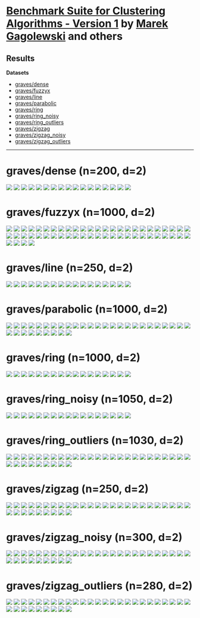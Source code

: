 # [Benchmark Suite for Clustering Algorithms - Version 1](https://github.com/gagolews/clustering_benchmarks_v1/) by [Marek Gagolewski](https://www.gagolewski.com) and others

## Results


**Datasets**

* [graves/dense](#graves_dense)
* [graves/fuzzyx](#graves_fuzzyx)
* [graves/line](#graves_line)
* [graves/parabolic](#graves_parabolic)
* [graves/ring](#graves_ring)
* [graves/ring_noisy](#graves_ring_noisy)
* [graves/ring_outliers](#graves_ring_outliers)
* [graves/zigzag](#graves_zigzag)
* [graves/zigzag_noisy](#graves_zigzag_noisy)
* [graves/zigzag_outliers](#graves_zigzag_outliers)

--------------------------------------------------------------------------------

# graves/dense (n=200, d=2) <a name="graves_dense"></a>

![](graves/dense.result2.labels0.png)
![](graves/dense.result2.fastcluster_average.png)
![](graves/dense.result2.fastcluster_centroid.png)
![](graves/dense.result2.fastcluster_complete.png)
![](graves/dense.result2.fastcluster_median.png)
![](graves/dense.result2.fastcluster_ward.png)
![](graves/dense.result2.fastcluster_weighted.png)
![](graves/dense.result2.Genie_G0.1.png)
![](graves/dense.result2.Genie_G0.3.png)
![](graves/dense.result2.Genie_G0.5.png)
![](graves/dense.result2.Genie_G0.7.png)
![](graves/dense.result2.Genie_G1.0.png)
![](graves/dense.result2.GIc.png)
![](graves/dense.result2.IcA.png)
![](graves/dense.result2.ITM.png)
![](graves/dense.result2.sklearn_kmeans.png)
![](graves/dense.result2.sklearn_gm.png)



# graves/fuzzyx (n=1000, d=2) <a name="graves_fuzzyx"></a>

![](graves/fuzzyx.result2.labels1.png)
![](graves/fuzzyx.result2.labels2.png)
![](graves/fuzzyx.result2.labels3.png)
![](graves/fuzzyx.result2.labels4.png)
![](graves/fuzzyx.result2.fastcluster_average.png)
![](graves/fuzzyx.result2.fastcluster_centroid.png)
![](graves/fuzzyx.result2.fastcluster_complete.png)
![](graves/fuzzyx.result2.fastcluster_median.png)
![](graves/fuzzyx.result2.fastcluster_ward.png)
![](graves/fuzzyx.result2.fastcluster_weighted.png)
![](graves/fuzzyx.result2.Genie_G0.1.png)
![](graves/fuzzyx.result2.Genie_G0.3.png)
![](graves/fuzzyx.result2.Genie_G0.5.png)
![](graves/fuzzyx.result2.Genie_G0.7.png)
![](graves/fuzzyx.result2.Genie_G1.0.png)
![](graves/fuzzyx.result2.GIc.png)
![](graves/fuzzyx.result2.IcA.png)
![](graves/fuzzyx.result2.ITM.png)
![](graves/fuzzyx.result2.sklearn_kmeans.png)
![](graves/fuzzyx.result2.sklearn_gm.png)
![](graves/fuzzyx.result4.labels5.png)
![](graves/fuzzyx.result4.fastcluster_average.png)
![](graves/fuzzyx.result4.fastcluster_centroid.png)
![](graves/fuzzyx.result4.fastcluster_complete.png)
![](graves/fuzzyx.result4.fastcluster_median.png)
![](graves/fuzzyx.result4.fastcluster_ward.png)
![](graves/fuzzyx.result4.fastcluster_weighted.png)
![](graves/fuzzyx.result4.Genie_G0.1.png)
![](graves/fuzzyx.result4.Genie_G0.3.png)
![](graves/fuzzyx.result4.Genie_G0.5.png)
![](graves/fuzzyx.result4.Genie_G0.7.png)
![](graves/fuzzyx.result4.Genie_G1.0.png)
![](graves/fuzzyx.result4.GIc.png)
![](graves/fuzzyx.result4.IcA.png)
![](graves/fuzzyx.result4.ITM.png)
![](graves/fuzzyx.result4.sklearn_kmeans.png)
![](graves/fuzzyx.result4.sklearn_gm.png)
![](graves/fuzzyx.result5.labels0.png)
![](graves/fuzzyx.result5.fastcluster_average.png)
![](graves/fuzzyx.result5.fastcluster_centroid.png)
![](graves/fuzzyx.result5.fastcluster_complete.png)
![](graves/fuzzyx.result5.fastcluster_median.png)
![](graves/fuzzyx.result5.fastcluster_ward.png)
![](graves/fuzzyx.result5.fastcluster_weighted.png)
![](graves/fuzzyx.result5.Genie_G0.1.png)
![](graves/fuzzyx.result5.Genie_G0.3.png)
![](graves/fuzzyx.result5.Genie_G0.5.png)
![](graves/fuzzyx.result5.Genie_G0.7.png)
![](graves/fuzzyx.result5.Genie_G1.0.png)
![](graves/fuzzyx.result5.GIc.png)
![](graves/fuzzyx.result5.IcA.png)
![](graves/fuzzyx.result5.ITM.png)
![](graves/fuzzyx.result5.sklearn_kmeans.png)
![](graves/fuzzyx.result5.sklearn_gm.png)



# graves/line (n=250, d=2) <a name="graves_line"></a>

![](graves/line.result2.labels0.png)
![](graves/line.result2.fastcluster_average.png)
![](graves/line.result2.fastcluster_centroid.png)
![](graves/line.result2.fastcluster_complete.png)
![](graves/line.result2.fastcluster_median.png)
![](graves/line.result2.fastcluster_ward.png)
![](graves/line.result2.fastcluster_weighted.png)
![](graves/line.result2.Genie_G0.1.png)
![](graves/line.result2.Genie_G0.3.png)
![](graves/line.result2.Genie_G0.5.png)
![](graves/line.result2.Genie_G0.7.png)
![](graves/line.result2.Genie_G1.0.png)
![](graves/line.result2.GIc.png)
![](graves/line.result2.IcA.png)
![](graves/line.result2.ITM.png)
![](graves/line.result2.sklearn_kmeans.png)
![](graves/line.result2.sklearn_gm.png)



# graves/parabolic (n=1000, d=2) <a name="graves_parabolic"></a>

![](graves/parabolic.result2.labels0.png)
![](graves/parabolic.result2.fastcluster_average.png)
![](graves/parabolic.result2.fastcluster_centroid.png)
![](graves/parabolic.result2.fastcluster_complete.png)
![](graves/parabolic.result2.fastcluster_median.png)
![](graves/parabolic.result2.fastcluster_ward.png)
![](graves/parabolic.result2.fastcluster_weighted.png)
![](graves/parabolic.result2.Genie_G0.1.png)
![](graves/parabolic.result2.Genie_G0.3.png)
![](graves/parabolic.result2.Genie_G0.5.png)
![](graves/parabolic.result2.Genie_G0.7.png)
![](graves/parabolic.result2.Genie_G1.0.png)
![](graves/parabolic.result2.GIc.png)
![](graves/parabolic.result2.IcA.png)
![](graves/parabolic.result2.ITM.png)
![](graves/parabolic.result2.sklearn_kmeans.png)
![](graves/parabolic.result2.sklearn_gm.png)
![](graves/parabolic.result4.labels1.png)
![](graves/parabolic.result4.fastcluster_average.png)
![](graves/parabolic.result4.fastcluster_centroid.png)
![](graves/parabolic.result4.fastcluster_complete.png)
![](graves/parabolic.result4.fastcluster_median.png)
![](graves/parabolic.result4.fastcluster_ward.png)
![](graves/parabolic.result4.fastcluster_weighted.png)
![](graves/parabolic.result4.Genie_G0.1.png)
![](graves/parabolic.result4.Genie_G0.3.png)
![](graves/parabolic.result4.Genie_G0.5.png)
![](graves/parabolic.result4.Genie_G0.7.png)
![](graves/parabolic.result4.Genie_G1.0.png)
![](graves/parabolic.result4.GIc.png)
![](graves/parabolic.result4.IcA.png)
![](graves/parabolic.result4.ITM.png)
![](graves/parabolic.result4.sklearn_kmeans.png)
![](graves/parabolic.result4.sklearn_gm.png)



# graves/ring (n=1000, d=2) <a name="graves_ring"></a>

![](graves/ring.result2.labels0.png)
![](graves/ring.result2.fastcluster_average.png)
![](graves/ring.result2.fastcluster_centroid.png)
![](graves/ring.result2.fastcluster_complete.png)
![](graves/ring.result2.fastcluster_median.png)
![](graves/ring.result2.fastcluster_ward.png)
![](graves/ring.result2.fastcluster_weighted.png)
![](graves/ring.result2.Genie_G0.1.png)
![](graves/ring.result2.Genie_G0.3.png)
![](graves/ring.result2.Genie_G0.5.png)
![](graves/ring.result2.Genie_G0.7.png)
![](graves/ring.result2.Genie_G1.0.png)
![](graves/ring.result2.GIc.png)
![](graves/ring.result2.IcA.png)
![](graves/ring.result2.ITM.png)
![](graves/ring.result2.sklearn_kmeans.png)
![](graves/ring.result2.sklearn_gm.png)



# graves/ring_noisy (n=1050, d=2) <a name="graves_ring_noisy"></a>

![](graves/ring_noisy.result2.labels0.png)
![](graves/ring_noisy.result2.fastcluster_average.png)
![](graves/ring_noisy.result2.fastcluster_centroid.png)
![](graves/ring_noisy.result2.fastcluster_complete.png)
![](graves/ring_noisy.result2.fastcluster_median.png)
![](graves/ring_noisy.result2.fastcluster_ward.png)
![](graves/ring_noisy.result2.fastcluster_weighted.png)
![](graves/ring_noisy.result2.Genie_G0.1.png)
![](graves/ring_noisy.result2.Genie_G0.3.png)
![](graves/ring_noisy.result2.Genie_G0.5.png)
![](graves/ring_noisy.result2.Genie_G0.7.png)
![](graves/ring_noisy.result2.Genie_G1.0.png)
![](graves/ring_noisy.result2.GIc.png)
![](graves/ring_noisy.result2.IcA.png)
![](graves/ring_noisy.result2.ITM.png)
![](graves/ring_noisy.result2.sklearn_kmeans.png)
![](graves/ring_noisy.result2.sklearn_gm.png)



# graves/ring_outliers (n=1030, d=2) <a name="graves_ring_outliers"></a>

![](graves/ring_outliers.result2.labels1.png)
![](graves/ring_outliers.result2.fastcluster_average.png)
![](graves/ring_outliers.result2.fastcluster_centroid.png)
![](graves/ring_outliers.result2.fastcluster_complete.png)
![](graves/ring_outliers.result2.fastcluster_median.png)
![](graves/ring_outliers.result2.fastcluster_ward.png)
![](graves/ring_outliers.result2.fastcluster_weighted.png)
![](graves/ring_outliers.result2.Genie_G0.1.png)
![](graves/ring_outliers.result2.Genie_G0.3.png)
![](graves/ring_outliers.result2.Genie_G0.5.png)
![](graves/ring_outliers.result2.Genie_G0.7.png)
![](graves/ring_outliers.result2.Genie_G1.0.png)
![](graves/ring_outliers.result2.GIc.png)
![](graves/ring_outliers.result2.IcA.png)
![](graves/ring_outliers.result2.ITM.png)
![](graves/ring_outliers.result2.sklearn_kmeans.png)
![](graves/ring_outliers.result2.sklearn_gm.png)
![](graves/ring_outliers.result5.labels0.png)
![](graves/ring_outliers.result5.fastcluster_average.png)
![](graves/ring_outliers.result5.fastcluster_centroid.png)
![](graves/ring_outliers.result5.fastcluster_complete.png)
![](graves/ring_outliers.result5.fastcluster_median.png)
![](graves/ring_outliers.result5.fastcluster_ward.png)
![](graves/ring_outliers.result5.fastcluster_weighted.png)
![](graves/ring_outliers.result5.Genie_G0.1.png)
![](graves/ring_outliers.result5.Genie_G0.3.png)
![](graves/ring_outliers.result5.Genie_G0.5.png)
![](graves/ring_outliers.result5.Genie_G0.7.png)
![](graves/ring_outliers.result5.Genie_G1.0.png)
![](graves/ring_outliers.result5.GIc.png)
![](graves/ring_outliers.result5.IcA.png)
![](graves/ring_outliers.result5.ITM.png)
![](graves/ring_outliers.result5.sklearn_kmeans.png)
![](graves/ring_outliers.result5.sklearn_gm.png)



# graves/zigzag (n=250, d=2) <a name="graves_zigzag"></a>

![](graves/zigzag.result3.labels0.png)
![](graves/zigzag.result3.fastcluster_average.png)
![](graves/zigzag.result3.fastcluster_centroid.png)
![](graves/zigzag.result3.fastcluster_complete.png)
![](graves/zigzag.result3.fastcluster_median.png)
![](graves/zigzag.result3.fastcluster_ward.png)
![](graves/zigzag.result3.fastcluster_weighted.png)
![](graves/zigzag.result3.Genie_G0.1.png)
![](graves/zigzag.result3.Genie_G0.3.png)
![](graves/zigzag.result3.Genie_G0.5.png)
![](graves/zigzag.result3.Genie_G0.7.png)
![](graves/zigzag.result3.Genie_G1.0.png)
![](graves/zigzag.result3.GIc.png)
![](graves/zigzag.result3.IcA.png)
![](graves/zigzag.result3.ITM.png)
![](graves/zigzag.result3.sklearn_kmeans.png)
![](graves/zigzag.result3.sklearn_gm.png)
![](graves/zigzag.result5.labels1.png)
![](graves/zigzag.result5.fastcluster_average.png)
![](graves/zigzag.result5.fastcluster_centroid.png)
![](graves/zigzag.result5.fastcluster_complete.png)
![](graves/zigzag.result5.fastcluster_median.png)
![](graves/zigzag.result5.fastcluster_ward.png)
![](graves/zigzag.result5.fastcluster_weighted.png)
![](graves/zigzag.result5.Genie_G0.1.png)
![](graves/zigzag.result5.Genie_G0.3.png)
![](graves/zigzag.result5.Genie_G0.5.png)
![](graves/zigzag.result5.Genie_G0.7.png)
![](graves/zigzag.result5.Genie_G1.0.png)
![](graves/zigzag.result5.GIc.png)
![](graves/zigzag.result5.IcA.png)
![](graves/zigzag.result5.ITM.png)
![](graves/zigzag.result5.sklearn_kmeans.png)
![](graves/zigzag.result5.sklearn_gm.png)



# graves/zigzag_noisy (n=300, d=2) <a name="graves_zigzag_noisy"></a>

![](graves/zigzag_noisy.result3.labels0.png)
![](graves/zigzag_noisy.result3.fastcluster_average.png)
![](graves/zigzag_noisy.result3.fastcluster_centroid.png)
![](graves/zigzag_noisy.result3.fastcluster_complete.png)
![](graves/zigzag_noisy.result3.fastcluster_median.png)
![](graves/zigzag_noisy.result3.fastcluster_ward.png)
![](graves/zigzag_noisy.result3.fastcluster_weighted.png)
![](graves/zigzag_noisy.result3.Genie_G0.1.png)
![](graves/zigzag_noisy.result3.Genie_G0.3.png)
![](graves/zigzag_noisy.result3.Genie_G0.5.png)
![](graves/zigzag_noisy.result3.Genie_G0.7.png)
![](graves/zigzag_noisy.result3.Genie_G1.0.png)
![](graves/zigzag_noisy.result3.GIc.png)
![](graves/zigzag_noisy.result3.IcA.png)
![](graves/zigzag_noisy.result3.ITM.png)
![](graves/zigzag_noisy.result3.sklearn_kmeans.png)
![](graves/zigzag_noisy.result3.sklearn_gm.png)
![](graves/zigzag_noisy.result5.labels1.png)
![](graves/zigzag_noisy.result5.fastcluster_average.png)
![](graves/zigzag_noisy.result5.fastcluster_centroid.png)
![](graves/zigzag_noisy.result5.fastcluster_complete.png)
![](graves/zigzag_noisy.result5.fastcluster_median.png)
![](graves/zigzag_noisy.result5.fastcluster_ward.png)
![](graves/zigzag_noisy.result5.fastcluster_weighted.png)
![](graves/zigzag_noisy.result5.Genie_G0.1.png)
![](graves/zigzag_noisy.result5.Genie_G0.3.png)
![](graves/zigzag_noisy.result5.Genie_G0.5.png)
![](graves/zigzag_noisy.result5.Genie_G0.7.png)
![](graves/zigzag_noisy.result5.Genie_G1.0.png)
![](graves/zigzag_noisy.result5.GIc.png)
![](graves/zigzag_noisy.result5.IcA.png)
![](graves/zigzag_noisy.result5.ITM.png)
![](graves/zigzag_noisy.result5.sklearn_kmeans.png)
![](graves/zigzag_noisy.result5.sklearn_gm.png)



# graves/zigzag_outliers (n=280, d=2) <a name="graves_zigzag_outliers"></a>

![](graves/zigzag_outliers.result3.labels0.png)
![](graves/zigzag_outliers.result3.fastcluster_average.png)
![](graves/zigzag_outliers.result3.fastcluster_centroid.png)
![](graves/zigzag_outliers.result3.fastcluster_complete.png)
![](graves/zigzag_outliers.result3.fastcluster_median.png)
![](graves/zigzag_outliers.result3.fastcluster_ward.png)
![](graves/zigzag_outliers.result3.fastcluster_weighted.png)
![](graves/zigzag_outliers.result3.Genie_G0.1.png)
![](graves/zigzag_outliers.result3.Genie_G0.3.png)
![](graves/zigzag_outliers.result3.Genie_G0.5.png)
![](graves/zigzag_outliers.result3.Genie_G0.7.png)
![](graves/zigzag_outliers.result3.Genie_G1.0.png)
![](graves/zigzag_outliers.result3.GIc.png)
![](graves/zigzag_outliers.result3.IcA.png)
![](graves/zigzag_outliers.result3.ITM.png)
![](graves/zigzag_outliers.result3.sklearn_kmeans.png)
![](graves/zigzag_outliers.result3.sklearn_gm.png)
![](graves/zigzag_outliers.result5.labels1.png)
![](graves/zigzag_outliers.result5.fastcluster_average.png)
![](graves/zigzag_outliers.result5.fastcluster_centroid.png)
![](graves/zigzag_outliers.result5.fastcluster_complete.png)
![](graves/zigzag_outliers.result5.fastcluster_median.png)
![](graves/zigzag_outliers.result5.fastcluster_ward.png)
![](graves/zigzag_outliers.result5.fastcluster_weighted.png)
![](graves/zigzag_outliers.result5.Genie_G0.1.png)
![](graves/zigzag_outliers.result5.Genie_G0.3.png)
![](graves/zigzag_outliers.result5.Genie_G0.5.png)
![](graves/zigzag_outliers.result5.Genie_G0.7.png)
![](graves/zigzag_outliers.result5.Genie_G1.0.png)
![](graves/zigzag_outliers.result5.GIc.png)
![](graves/zigzag_outliers.result5.IcA.png)
![](graves/zigzag_outliers.result5.ITM.png)
![](graves/zigzag_outliers.result5.sklearn_kmeans.png)
![](graves/zigzag_outliers.result5.sklearn_gm.png)



